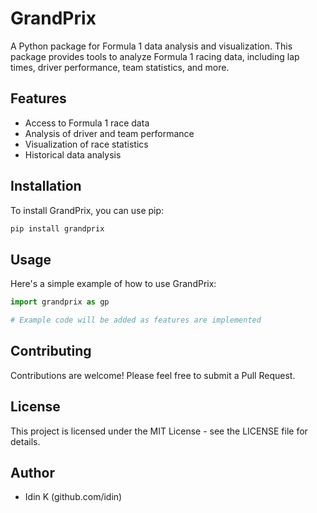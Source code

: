 # GrandPrix

A Python package for Formula 1 data analysis and visualization. This package provides tools to analyze Formula 1 racing data, including lap times, driver performance, team statistics, and more.

## Features

- Access to Formula 1 race data
- Analysis of driver and team performance
- Visualization of race statistics
- Historical data analysis

## Installation

To install GrandPrix, you can use pip:

```bash
pip install grandprix
```

## Usage

Here's a simple example of how to use GrandPrix:

```python
import grandprix as gp

# Example code will be added as features are implemented
```

## Contributing

Contributions are welcome! Please feel free to submit a Pull Request.

## License

This project is licensed under the MIT License - see the LICENSE file for details.

## Author

- Idin K (github.com/idin)
